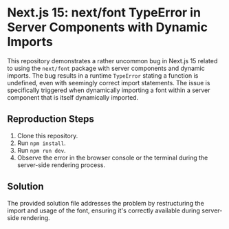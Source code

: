 # Next.js 15: next/font TypeError in Server Components with Dynamic Imports

This repository demonstrates a rather uncommon bug in Next.js 15 related to using the `next/font` package with server components and dynamic imports.  The bug results in a runtime `TypeError` stating a function is undefined, even with seemingly correct import statements.  The issue is specifically triggered when dynamically importing a font within a server component that is itself dynamically imported.

## Reproduction Steps

1. Clone this repository.
2. Run `npm install`.
3. Run `npm run dev`.
4. Observe the error in the browser console or the terminal during the server-side rendering process.

## Solution

The provided solution file addresses the problem by restructuring the import and usage of the font, ensuring it's correctly available during server-side rendering.